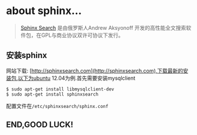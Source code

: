 about sphinx...
=======================

> [Sphinx Search](http://sphinxsearch.com/) 是由俄罗斯人Andrew Aksyonoff 开发的高性能全文搜索软件包，在GPL与商业协议双许可协议下发行。

安装sphinx
----------

网站下载: [http://sphinxsearch.com](http://sphinxsearch.com),下载最新的安装包,以下为ubuntu 12.04为例.首先需要安装mysqlclient

    $ sudo apt-get install libmysqlclient-dev
    $ sudo apt-get install sphinxsearch

配置文件在`/etc/sphinxsearch/sphinx.conf`


END,GOOD LUCK!
--------------
